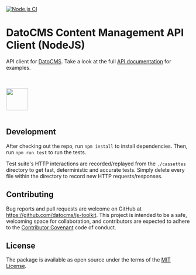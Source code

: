 [![Node.js CI](https://github.com/datocms/js-toolkit/actions/workflows/node.js.yml/badge.svg)](https://github.com/datocms/js-toolkit/actions/workflows/node.js.yml)

# DatoCMS Content Management API Client (NodeJS)

API client for [DatoCMS](https://www.datocms.com). Take a look at the full [API documentation](https://www.datocms.com/docs/content-management-api) for examples.

<br /><br />
<a href="https://www.datocms.com/">
<img src="https://www.datocms.com/images/full_logo.svg" height="60">
</a>
<br /><br />

## Development

After checking out the repo, run `npm install` to install dependencies. Then, run `npm run test` to run the tests.

Test suite's HTTP interactions are recorded/replayed from the `./cassettes` directory to get fast, deterministic and accurate tests. Simply delete every file within the directory to record new HTTP requests/responses.

## Contributing

Bug reports and pull requests are welcome on GitHub at https://github.com/datocms/js-toolkit. This project is intended to be a safe, welcoming space for collaboration, and contributors are expected to adhere to the [Contributor Covenant](http://contributor-covenant.org) code of conduct.

## License

The package is available as open source under the terms of the [MIT License](http://opensource.org/licenses/MIT).
